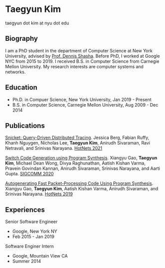 # Taegyun Kim

taegyun dot kim at nyu dot edu

## Biography
I am a PhD student in the department of Computer Science at New York University,
advised by [Prof. Dennis Shasha](https://cs.nyu.edu/shasha/). Before PhD,
I worked at Google NYC from 2015 to 2019. I received B.S. in Computer Science
from Carnegie Mellon University. My research interests are computer systems and
networks.

## Education
- Ph.D. in Compuer Science, New York University, Jan 2019 - Present
- B.S. in Computer Science, Carnegie Mellon University, Aug 2009 - Dec 2014

## Publications
[Snicket: Query-Driven Distributed Tracing](https://people.cs.rutgers.edu/~sn624/papers/snicket-hotnets21.pdf).
Jessica Berg, Fabian Ruffy, Khanh Nguygen, Nicholas Lee, **Taegyun Kim**, Anirudh Sivaraman, Ravi Netravali, and Srinivas Narayana.
[HotNets 2021](https://conferences.sigcomm.org/hotnets/2021/)

[Switch Code Generation using Program Synthesis](https://dl.acm.org/doi/pdf/10.1145/3387514.3405852).
Xiangyu Gao, **Taegyun Kim**, Michael Dean Wong, Divya Raghunathan, Aatish Kishan Varma, Pravein Govindan Kannan, Anirudh Sivaraman, Srinivas Narayana, and Aarti Gupta.
[SIGCOMM 2020](https://conferences.sigcomm.org/sigcomm/2020/)


[Autogenerating Fast Packet-Processing Code Using Program Synthesis](https://dl.acm.org/doi/pdf/10.1145/3365609.3365858).
Xiangyu Gao, **Taegyun Kim**, Aatish Kishan Varma, Anirudh Sivaraman, and Srinivas Narayana.
[HotNets 2019](https://conferences.sigcomm.org/hotnets/2019/)

## Experiences
Senior Software Engineer
- Google, New York NY
- Feb 2015 - Jan 2019

Software Enginer Intern
- Google, Mountain View CA
- Summer 2014
